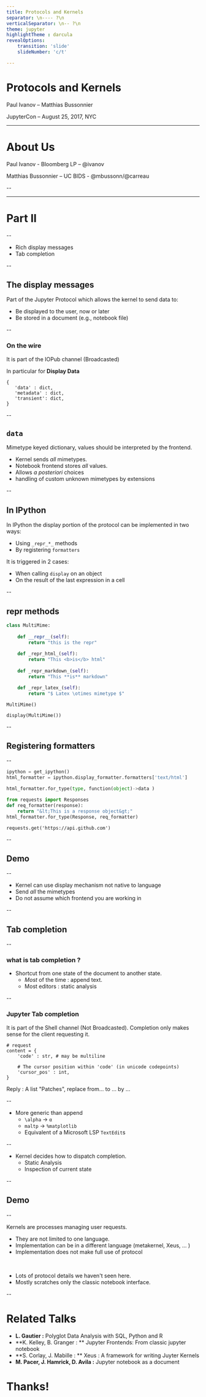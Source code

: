 ```yaml
---
title: Protocols and Kernels
separator: \n---- ?\n
verticalSeparator: \n-- ?\n
theme: jupyter
highlightTheme : darcula
revealOptions:
    transition: 'slide'
    slideNumber: 'c/t'

---
```


# Protocols and Kernels


Paul Ivanov – Matthias Bussonnier

JupyterCon – August 25, 2017, NYC

----

<!-- .slide: class="jupyter-light" -->

# About Us


Paul Ivanov  - Bloomberg LP – @ivanov
<!-- .element: class="fragment" data-fragment-index="1" -->


Matthias Bussonnier – UC BIDS - @mbussonn/@carreau
<!-- .element: class="fragment" data-fragment-index="2" -->


-- 

----


# Part II 

--

 - Rich display messages
 - Tab completion

<!-- 
In this part I'm going to dive into two subjects:
- The rich display protocol
- Completion

-->
-- 
## The display messages

Part of the Jupyter Protocol which allows the kernel to send data to:

  - Be displayed to the user, now or later
  - Be stored in a document (e.g., notebook file)

-- 

### On the wire

It is part of the IOPub channel (Broadcasted)


In particular for __Display Data__

 ```
 {
    'data' : dict,
    'metadata' : dict,
    'transient': dict,
 }
```

<!-- 

If we do not dive into details on how to associate a request to a reply, 
we can see three fields: data, metadata and transient. 

The data field is a mapping from mime type to the actual data for this mimetype. – we'll come back to that just after 

The metadata field contain a mapping from mimetype to metadata for the
associated mimetype. The metadata can be safely ignored, but could contain extra
information such as preferred width/height for an image. 

The transient dict is for information which makes sense while the kernel is
alive, but should not be persisted in a document. 

Let's focus on the `data` field
-->

-- 

## `data`

Mimetype keyed dictionary, values should be interpreted by the frontend.

- Kernel sends _all_ mimetypes.
- Notebook frontend stores _all_ values.
- Allows _a posteriori_ choices 
- handling of custom unknown mimetypes by extensions

<!--

It is important to understand that this information is broadcasted; The kernel
does not have any idea that the execution request comes from 

  - Classic notebook
  - Nteract
  - JupyterLab
  - Hydrogen

Even if the execution comes from one of these it might not be the only one
listening. Hence we do not make assumptions about the frontend and send all the
mimetypes. 

This allows the frontend to decide, and in particular to store all information
for a posteriori rerendering. 

So far we have not introduced any language specificity in our description. 
Our kernel, which is a dispatching process is responsible fore creating these
mimebundles. The mechanism by which this is done may not be part of the
underlying language. 

-->

-- 

## In IPython

In IPython the display portion of the protocol can be implemented in two ways:
  - Using `_repr_*_` methods
  - By registering `formatters`

It is triggered in 2 cases:
  - When calling `display` on an object
  - On the result of the last expression in a cell

-- 

## repr methods

```python
class MultiMime:
    
    def __repr__(self):
        return "this is the repr"
    
    def _repr_html_(self):
        return "This <b>is</b> html"
    
    def _repr_markdown_(self):
        return "This **is** markdown"

    def _repr_latex_(self):
        return "$ Latex \otimes mimetype $"
```

```
MultiMime()
```

```
display(MultiMime())
```
-- 


## Registering formatters

-- 

```python
ipython = get_ipython()
html_formatter = ipython.display_formatter.formatters['text/html']

html_formatter.for_type(type, function(object)->data )
```

```python
from requests import Responses
def req_formatter(response):
    return "&lt;This is a response object&gt;"
html_formatter.for_type(Response, req_formatter)
```

```
requests.get('https://api.github.com')
```

-- 

## Demo

-- 

- Kernel can use display mechanism not native to language
- Send _all_ the mimetypes
- Do not assume which frontend you are working in

-- 

## Tab completion

-- 

### what is tab completion ?

- Shortcut from one state of the document to another state.
    - *Most* of the time : append text.
    - Most editors : static analysis

-- 

### Jupyter Tab completion

It is part of the Shell channel (Not Broadcasted). Completion only makes sense
for the client requesting it.

```
# request
content = {
    'code' : str, # may be multiline

    # The cursor position within 'code' (in unicode codepoints) 
    'cursor_pos' : int,
}
```

Reply : A list "Patches", replace from... to ... by ...

-- 

- More generic than append
  - `\alpha` -> `α`
  - `maltp` -> `%matplotlib`
  - Equivalent of a Microsoft LSP `TextEdit`s
 
-- 

- Kernel decides how to dispatch completion. 
  - Static Analysis
  - Inspection of current state

-- 

## Demo

-- 

Kernels are processes managing user requests.
  - They are not limited to one language. 
  - Implementation can be in a different language (metakernel, Xeus, ... )
  - Implementation does not make full use of protocol

&nbsp;
- Lots of protocol details we haven't seen here.
- Mostly scratches only the classic notebook interface.

-- 

# Related Talks

- **L. Gautier :** Polyglot Data Analysis with SQL, Python and R
- **K. Kelley, B. Granger : ** Jupyter Frontends: From classic jupyter notebook
- **S. Corlay, J. Mabille : ** Xeus : A framework for writing Juyter Kernels
- **M. Pacer, J. Hamrick, D. Avila :** Jupyter notebook as a document

# Thanks!


